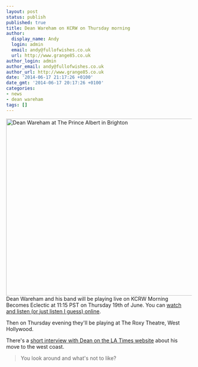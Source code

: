 ```yaml
---
layout: post
status: publish
published: true
title: Dean Wareham on KCRW on Thursday morning
author:
  display_name: Andy
  login: admin
  email: andy@fullofwishes.co.uk
  url: http://www.grange85.co.uk
author_login: admin
author_email: andy@fullofwishes.co.uk
author_url: http://www.grange85.co.uk
date: '2014-06-17 21:17:26 +0100'
date_gmt: '2014-06-17 20:17:26 +0100'
categories:
- news
- dean wareham
tags: []
---
```

<p><a href="https://www.flickr.com/photos/grange85/14259992320" title="Dean Wareham at The Prince Albert in Brighton by Andy Aldridge, on Flickr"><img class="aligncenter" src="https://farm3.staticflickr.com/2912/14259992320_0ceef953cf_z.jpg" width="640" height="480" alt="Dean Wareham at The Prince Albert in Brighton"></a><br />
Dean Wareham and his band will be playing live on KCRW Morning Becomes Eclectic at 11:15 PST on Thursday 19th of June. You can <a href="http://www.kcrw.com/music/shows/morning-becomes-eclectic">watch and listen (or just listen I guess) online</a>.</p>
<p>Then on Thursday evening they'll be playing at The Roxy Theatre, West Hollywood.</p>
<p>There's a <a href="http://www.latimes.com/entertainment/music/la-et-ms-dean-wareham-20140617-story.html"> short interview with Dean on the LA Times website</a> about his move to the west coast.</p>
<blockquote><p>You look around and what's not to like?</p></blockquote>
